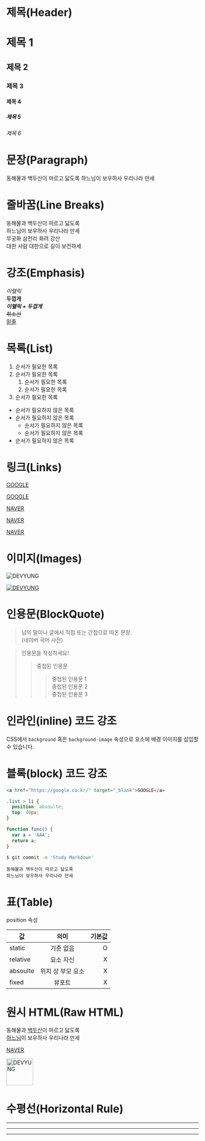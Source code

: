 <!-- github에서 README란 이름의 markdown 파일을 찾도록 설정되어 있음.
따라서, README로 이름 설정을 권장 -->



# 제목(Header)  <!-- # 제목 = HTML <h> 태그 -->

# 제목 1
## 제목 2
### 제목 3
#### 제목 4
##### 제목 5
###### 제목 6



# 문장(Paragraph) <!-- 문장 = HTML <p> 태그 -->

동해물과 백두산이 마르고 닳도록
하느님이 보우하사 우리나라 만세



# 줄바꿈(Line Breaks) <!-- 띄어쓰기 두번 또는 <br/> = 줄바꿈 되는 영역 -->

동해물과 백두산이 마르고 닳도록  
하느님이 보우하사 우리나라 만세<br/>
무궁화 삼천리 화려 강산<br/>
대한 사람 대한으로 길이 보전하세



# 강조(Emphasis)

_이텔릭_  
**두껍게**  
**_이텔릭 + 두껍게_**  
~~취소선~~  
<u>밑줄</u> 



# 목록(List)
<!-- 숫자.내용 = HTML <ol> 태그 -->
<!-- - 내용 = 순서가 필요하지 않은 목록 -->

1. 순서가 필요한 목록
1. 순서가 필요한 목록
    1. 순서가 필요한 목록 <!--Sub 목록 = 들여쓰기 두번 -->
    2. 순서가 필요한 목록
1. 순서가 필요한 목록

- 순서가 필요하지 않은 목록
- 순서가 필요하지 않은 목록
    - 순서가 필요하지 않은 목록 <!--Sub 목록 = 들여쓰기 두번 -->
    - 순서가 필요하지 않은 목록
- 순서가 필요하지 않은 목록



# 링크(Links) <!-- [대체 텍스트](링크) -->

<a href="https://google.com">GOOGLE</a>

[GOOGLE](https://google.com)

<a href="https://naver.com" title="NAVER로 이동">NAVER</a>

[NAVER](https://naver.com "NAVER로 이동")

<a href="https://naver.com" title="NAVER로 이동" target="_blank">NAVER</a>  <!-- 새 탭에 열기 -->



# 이미지(Images)  <!-- ![대체 텍스트](링크) -->

![DEVYUNG](https://lh3.googleusercontent.com/ogw/AOh-ky2BiG9VUqGlXEgRe5wCJxzXsh8g8QcaOV4a8YGm=s32-c-mo)

<!-- 이미지를 클릭하면 링크(https://blog.naver.com/devyung)로 이동 -->
[![DEVYUNG](https://lh3.googleusercontent.com/ogw/AOh-ky2BiG9VUqGlXEgRe5wCJxzXsh8g8QcaOV4a8YGm=s32-c-mo)](https://blog.naver.com/devyung)



# 인용문(BlockQuote)  <!-- >띄어쓰기 -->

> 남의 말이나 글에서 직접 또는 간접으로 따온 문장.  
> (네이버 국어 사전)

> 인용문을 작성하세요!
>> 중첩된 인용문
>>> 중첩된 인용문 1  
>>> 중첩된 인용문 2  
>>> 중첩된 인용문 3



# 인라인(inline) 코드 강조  <!-- `` -->

CSS에서 `background` 혹은 `background-image` 속성으로 요소에 배경 이미지를 삽입할 수 있습니다.



# 블록(block) 코드 강조 <!-- ```사용언어 작성할 코드 내용 ``` -->

```html
<a href="https://google.co.kr/" target="_blank">GOOGLE</a>
```

```css
.list > li {
  position: absoulte;
  top: 40px;
}
```

```javascript
function func() {
  var a = 'AAA';
  return a;
}
```

```bash
$ git commit -m 'Study Markdown'
```

<!-- 텍스트 블록 코드 강조 -->
```plaintext
동해물과 백두산이 마르고 닳도록  
하느님이 보우하사 우리나라 만세
```



# 표(Table)
<!-- --|--|--를 사용해 표의 머리글과 내용을 구분 -->
<!-- :--: = 가운데 정렬 -->
<!-- --: = 오른쪽 정렬 -->

position 속성

값 | 의미 | 기본값
--|:--:|--:
static | 기준 없음 | O
relative | 요소 자신 | X
absoulte | 위치 상 부모 요소 | X
fixed | 뷰포트 | X



# 원시 HTML(Raw HTML)
<!-- Markdown은 브라우저에서 출력이 되어야 하기 때문에 HTML로 변환됨.
그러나 브라우저가 제공하는 환경에 따라 정상적으로 출력되지 않을 가능성도 존재.
띠리서, HTML로 변환되기 전에 'Markdown 문법 내부에서 HTML 문법 사용'(원시 HTML). -->

동해물과 <span style="text-decoration: underline;">백두산</span>이 마르고 닳도록<br/>
<u>하느님</u>이 보우하사 우리나라 만세

<a href="https://naver.com" title="NAVER로 이동" target="_blank">NAVER</a>

<img width="70" src="https://lh3.googleusercontent.com/ogw/AOh-ky2BiG9VUqGlXEgRe5wCJxzXsh8g8QcaOV4a8YGm=s32-c-mo" alt="DEVYUNG" />



# 수평선(Horizontal Rule)

---

***

___

